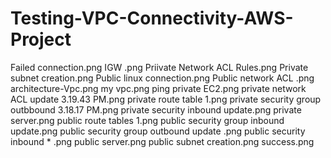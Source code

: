 # Testing-VPC-Connectivity-AWS-Project
Failed connection.png
IGW .png
Priivate Network ACL Rules.png
Private subnet creation.png
Public linux connection.png
Public network ACL .png
architecture-Vpc.png
my vpc.png
ping private EC2.png
private network ACL update 3.19.43 PM.png
private route table 1.png
private security group outbbound 3.18.17 PM.png
private security inbound update.png
private server.png
public route tables 1.png
public security group inbound update.png
public security group outbound update .png
public security inbound * .png
public server.png
public subnet creation.png
success.png
